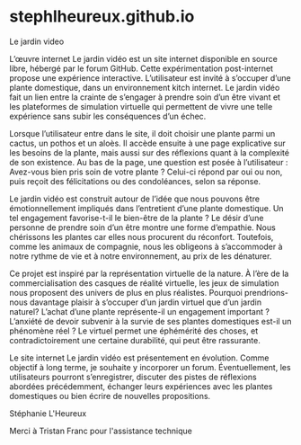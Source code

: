 # stephlheureux.github.io
Le jardin video

L’œuvre internet Le jardin vidéo est un site internet disponible en source libre, hébergé par le forum GitHub. Cette expérimentation post-internet propose une expérience interactive. L’utilisateur est invité à s’occuper d’une plante domestique, dans un environnement kitch internet. Le jardin vidéo fait un lien entre la crainte de s’engager à prendre soin d’un être vivant et les plateformes de simulation virtuelle qui permettent de vivre une telle expérience sans subir les conséquences d’un échec.

Lorsque l’utilisateur entre dans le site, il doit choisir une plante parmi un cactus, un pothos et un aloès. Il accède ensuite à une page explicative sur les besoins de la plante, mais aussi sur des réflexions quant à la complexité de son existence. Au bas de la page, une question est posée à l’utilisateur : Avez-vous bien pris soin de votre plante ? Celui-ci répond par oui ou non, puis reçoit des félicitations ou des condoléances, selon sa réponse.

Le jardin vidéo est construit autour de l’idée que nous pouvons être émotionnellement impliqués dans l’entretient d’une plante domestique. Un tel engagement favorise-t-il le bien-être de la plante ? Le désir d’une personne de prendre soin d’un être montre une forme d’empathie. Nous chérissons les plantes car elles nous procurent du réconfort. Toutefois, comme les animaux de compagnie, nous les obligeons à s’accommoder à notre rythme de vie et à notre environnement, au prix de les dénaturer. 

Ce projet est inspiré par la représentation virtuelle de la nature. À l’ère de la commercialisation des casques de réalité virtuelle, les jeux de simulation nous proposent des univers de plus en plus réalistes. Pourquoi prendrions-nous davantage plaisir à s’occuper d’un jardin virtuel que d’un jardin naturel? L’achat d’une plante représente-il un engagement important ? L’anxiété de devoir subvenir à la survie de ses plantes domestiques est-il un phénomène réel ? Le virtuel permet une éphémérité des choses, et contradictoirement une certaine durabilité, qui peut être rassurante. 

Le site internet Le jardin vidéo est présentement en évolution. Comme objectif à long terme, je souhaite y incorporer un forum. Éventuellement, les utilisateurs pourront s’enregistrer, discuter des pistes de réflexions abordées précédemment, échanger leurs expériences avec les plantes domestiques ou bien écrire de nouvelles propositions.

Stéphanie L'Heureux

Merci à Tristan Franc pour l'assistance technique
